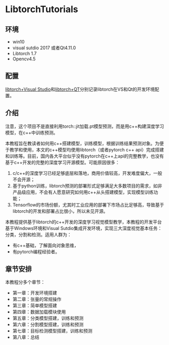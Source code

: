 # LibtorchTutorials

## 环境
- win10
- visual sutdio 2017 或者Qt4.11.0
- Libtorch 1.7
- Opencv4.5

## 配置
[libtorch+Visual Studio](https://allentdan.github.io/2020/12/16/pytorch%E9%83%A8%E7%BD%B2torchscript%E7%AF%87)和[libtorch+QT](https://allentdan.github.io/2021/01/21/QT%20Creator%20+%20Opencv4.x%20+%20Libtorch1.7%E9%85%8D%E7%BD%AE/#more)分别记录libtorch在VS和Qt的开发环境配置。

## 介绍
注意，这个项目不是直接利用torch::jit加载.pt模型预测，而是用c++构建深度学习模型，在c++中训练预测。

本教程旨在教读者如何用c++搭建模型，训练模型，根据训练结果预测对象。为便于教学和使用，本文的c++模型均使用libtorch（或者pytorch c++ api）完成搭建和训练等。目前，国内各大平台似乎没有pytorch在c++上api的完整教学，也没有基于c++开发的完整的深度学习开源模型。可能原因很多：

1. c/c++的深度学习已经足够底层和落地，商用价值较高，开发难度偏大，一般不会开源；
2. 基于python训练，libtorch预测的部署形式足够满足大多数项目的需求，如非产品级应用，不会有人愿意研究如何用c++从头搭建模型，实现模型训练功能；
3. Tensorflow的市场份额，尤其时工业应用的部署下市场占比足够高，导致基于libtorch的开发和部署占比很小，所以未见开源。

本教程提供基于libtorch的c++开发的深度学习视觉模型教学，本教程的开发平台基于Windows环境和Visual Sutdio集成开发环境，实现三大深度视觉基本任务：分类，分割和检测。适用人群为：
- 有c++基础，了解面向对象思维，
- 有pytorch编程经验者。

## 章节安排
本教程分多个章节：
- 第一章：开发环境搭建
- 第二章：张量的常规操作
- 第三章：简单模型搭建
- 第四章：数据加载模块使用
- 第五章：分类模型搭建，训练和预测
- 第六章：分割模型搭建，训练和预测
- 第七章：目标检测模型搭建，训练和预测
- 第八章：总结
